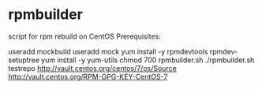 # rpmbuilder
script for rpm rebuild on CentOS
Prerequisites:

useradd mockbuild
useradd mock
yum install -y rpmdevtools
rpmdev-setuptree
yum install -y yum-utils
chmod 700 rpmbuilder.sh
./rpmbuilder.sh testrepo http://vault.centos.org/centos/7/os/Source http://vault.centos.org/RPM-GPG-KEY-CentOS-7
